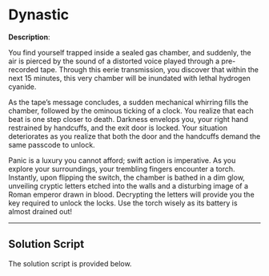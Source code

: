 # Dynastic

**Description**:

You find yourself trapped inside a sealed gas chamber, and suddenly, the air is pierced by the sound of a distorted voice played through a pre-recorded tape. Through this eerie transmission, you discover that within the next 15 minutes, this very chamber will be inundated with lethal hydrogen cyanide.

As the tape’s message concludes, a sudden mechanical whirring fills the chamber, followed by the ominous ticking of a clock. You realize that each beat is one step closer to death. Darkness envelops you, your right hand restrained by handcuffs, and the exit door is locked. Your situation deteriorates as you realize that both the door and the handcuffs demand the same passcode to unlock.

Panic is a luxury you cannot afford; swift action is imperative. As you explore your surroundings, your trembling fingers encounter a torch. Instantly, upon flipping the switch, the chamber is bathed in a dim glow, unveiling cryptic letters etched into the walls and a disturbing image of a Roman emperor drawn in blood. Decrypting the letters will provide you the key required to unlock the locks. Use the torch wisely as its battery is almost drained out!

---

## Solution Script

The solution script is provided below.
